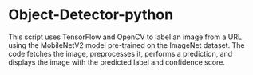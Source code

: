 # Object-Detector-python
This script uses TensorFlow and OpenCV to label an image from a URL using the MobileNetV2 model pre-trained on the ImageNet dataset. The code fetches the image, preprocesses it, performs a prediction, and displays the image with the predicted label and confidence score.
